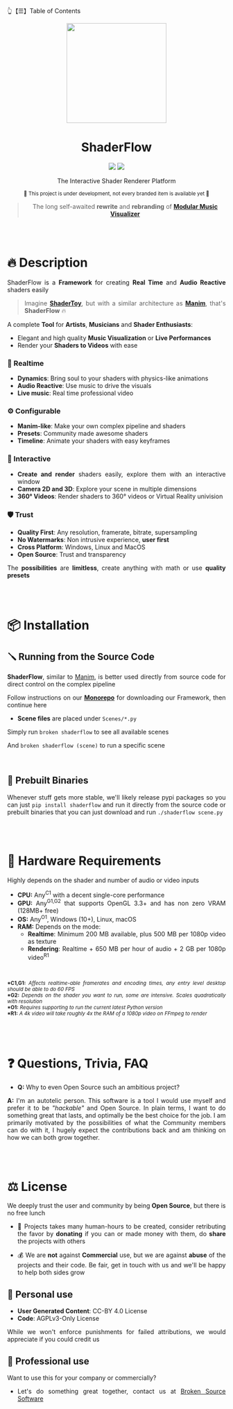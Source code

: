 👆【☰】Table of Contents

<div align="justify">

<div align="center">
  <img src="https://github.com/BrokenSource/ShaderFlow/assets/29046864/fbd2f3d6-215b-445c-bf66-9067110c33ad" width="230">

  <h1>ShaderFlow</h1>

  <img src="https://img.shields.io/endpoint?url=https%3A%2F%2Fhits.dwyl.com%2FBrokenSource%2FShaderFlow.json%3Fshow%3Dunique&label=Visitors&color=blue"/>
  <img src="https://img.shields.io/endpoint?url=https%3A%2F%2Fhits.dwyl.com%2FBrokenSource%2FShaderFlow.json&label=Page%20Views&color=blue"/>

  The Interactive Shader Renderer Platform

  <sub>🚧 This project is under development, not every branded item is available yet 🚧</sub>

  > The long self-awaited **rewrite** and **rebranding** of [**Modular Music Visualizer**](https://github.com/Tremeschin/ModularMusicVisualizer)
</div>

<!-- mom, get the camera -->
<!-- [![Star History Chart](https://api.star-history.com/svg?repos=BrokenSource/ShaderFlow&type=Date)](https://star-history.com/#BrokenSource/ShaderFlow&Date) -->

<br/>
<br/>

# 🔥 Description
ShaderFlow is a **Framework** for creating **Real Time** and **Audio Reactive** shaders easily

> Imagine [**ShaderToy**](https://www.shadertoy.com), but with a similar architecture as [**Manim**](https://github.com/3b1b/manim), that's **ShaderFlow** 🔥

A complete **Tool** for **Artists**, **Musicians** and **Shader Enthusiasts**:

- Elegant and high quality **Music Visualization** or **Live Performances**
- Render your **Shaders to Videos** with ease

### 🔱 Realtime
- **Dynamics**: Bring soul to your shaders with physics-like animations
- **Audio Reactive**: Use music to drive the visuals
- **Live music**: Real time professional video

### ⚙️ Configurable
- **Manim-like**: Make your own complex pipeline and shaders
- **Presets**: Community made awesome shaders
- **Timeline**: Animate your shaders with easy keyframes

### 🎨 Interactive
- **Create and render** shaders easily, explore them with an interactive window
- **Camera 2D and 3D**: Explore your scene in multiple dimensions
- **360° Videos**: Render shaders to 360° videos or Virtual Reality univision

### 🛡️ Trust
- **Quality First**: Any resolution, framerate, bitrate, supersampling
- **No Watermarks**: Non intrusive experience, **user first**
- **Cross Platform**: Windows, Linux and MacOS
- **Open Source**: Trust and transparency

The **possibilities** are **limitless**, create anything with math or use **quality presets**


<br/>
<br/>

# 📦 Installation

## 🪛 Running from the Source Code
**ShaderFlow**, similar to [Manim](https://github.com/3b1b/manim), is better used directly from source code for direct control on the complex pipeline

Follow instructions on our [**Monorepo**](https://github.com/BrokenSource/BrokenSource) for downloading our Framework, then continue here

- **Scene files** are placed under `Scenes/*.py`

Simply run `broken shaderflow` to see all available scenes

And `broken shaderflow (scene)` to run a specific scene


<br/>

## 🔮 Prebuilt Binaries
Whenever stuff gets more stable, we'll likely release pypi packages so you can just `pip install shaderflow` and run it directly from the source code or prebuilt binaries that you can just download and run `./shaderflow scene.py`


<br/>
<br/>

# 🚧 Hardware Requirements
Highly depends on the shader and number of audio or video inputs
- **CPU:** Any<sup>C1</sup> with a decent single-core performance
- **GPU:** Any<sup>G1,G2</sup> that supports OpenGL 3.3+ and has non zero VRAM (128MB+ free)
- **OS:** Any<sup>O1</sup>, Windows (10+), Linux, macOS
- **RAM:** Depends on the mode:
  - **Realtime**: Minimum 200 MB available, plus 500 MB per 1080p video as texture
  - **Rendering**: Realtime + 650 MB per hour of audio + 2 GB per 1080p video<sup>R1</sup>

<br/>

<sub><b>*C1,G1:</b> <i>Affects realtime-able framerates and encoding times, any entry level desktop should be able to do 60 FPS</i></sub>
<br/>
<sub><b>*G2:</b> <i>Depends on the shader you want to run, some are intensive. Scales quadratically with resolution</i></sub>
<br/>
<sub><b>*O1:</b> <i>Requires supporting to run the current latest Python version</i></sub>
<br/>
<sub><b>*R1:</b> <i>A 4k video will take roughly 4x the RAM of a 1080p video on FFmpeg to render</i></sub>


<br/>
<br/>

# ❓ Questions, Trivia, FAQ

- **Q:** Why to even Open Source such an ambitious project?

**A:** I'm an autotelic person. This software is a tool I would use myself and prefer it to be _"hackable"_ and Open Source. In plain terms, I want to do something great that lasts, and optimally be the best choice for the job. I am primarily motivated by the possibilities of what the Community members can do with it, I hugely expect the contributions back and am thinking on how we can both grow together.


<br/>
<br/>

# ⚖️ License
We deeply trust the user and community by being **Open Source**, but there is no free lunch

- 💝 Projects takes many human-hours to be created, consider retributing the favor by **donating** if you can or made money with them, do **share** the projects with others

- 💰 We are **not** against **Commercial** use, but we are against **abuse** of the projects and their code. Be fair, get in touch with us and we'll be happy to help both sides grow


## 👤 Personal use
- **User Generated Content**: CC-BY 4.0 License
- **Code**: AGPLv3-Only License

While we won't enforce punishments for failed attributions, we would appreciate if you could credit us

## 🎩 Professional use
Want to use this for your company or commercially?

- Let's do something great together, contact us at [Broken Source Software](https://github.com/BrokenSource)

</div>